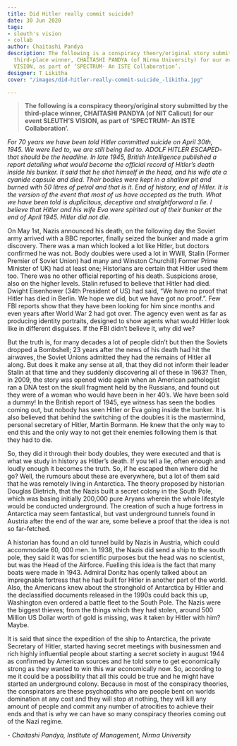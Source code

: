 ```yaml
---
title: Did Hitler really commit suicide?
date: 30 Jun 2020
tags:
- sleuth's vision
- collab
author: Chaitashi Pandya
description: The following is a conspiracy theory/original story submitted by the
  third-place winner, CHAITASHI PANDYA (of Nirma University) for our event SLEUTH’S
  VISION, as part of ‘SPECTRUM- An ISTE Collaboration’.
designer: T Likitha
cover: "/images/did-hitler-really-commit-suicide_-likitha.jpg"

---
```

> **The following is a conspiracy theory/original story submitted by the third-place winner, CHAITASHI PANDYA (of NIT Calicut) for our event SLEUTH’S VISION, as part of ‘SPECTRUM- An ISTE Collaboration’.**

_For 70 years we have been told Hitler committed suicide on April 30th, 1945. We were lied to, we are still being lied to. ADOLF HITLER ESCAPED- that should be the headline. In late 1945, British Intelligence published a report detailing what would become the official record of Hitler’s death inside his bunker. It said that he shot himself in the head, and his wife ate a cyanide capsule and died. Their bodies were kept in a shallow pit and burned with 50 litres of petrol and that is it. End of history, end of Hitler. It is the version of the event that most of us have accepted as the truth. What we have been told is duplicitous, deceptive and straightforward a lie. I believe that Hitler and his wife Eva were spirited out of their bunker at the end of April 1945. Hitler did not die._

On May 1st, Nazis announced his death, on the following day the Soviet army arrived with a BBC reporter, finally seized the bunker and made a grim discovery. There was a man which looked a lot like Hitler, but doctors confirmed he was not. Body doubles were used a lot in WWII, Stalin (Former Premier of Soviet Union) had many and Winston Churchill) Former Prime Minister of UK) had at least one; Historians are certain that Hitler used them too. There was no other official reporting of his death. Suspicions arose, also on the higher levels. Stalin refused to believe that Hitler had died. Dwight Eisenhower (34th President of US) had said, “We have no proof that Hitler has died in Berlin. We hope we did, but we have got no proof.”. Few FBI reports show that they have been looking for him since months and even years after World War 2 had got over. The agency even went as far as producing identity portraits, designed to show agents what would Hitler look like in different disguises. If the FBI didn’t believe it, why did we?

But the truth is, for many decades a lot of people didn’t but then the Soviets dropped a Bombshell; 23 years after the news of his death had hit the airwaves, the Soviet Unions admitted they had the remains of Hitler all along. But does it make any sense at all, that they did not inform their leader Stalin at that time and they suddenly discovering all of these in 1963? Then, in 2009, the story was opened wide again when an American pathologist ran a DNA test on the skull fragment held by the Russians, and found out they were of a woman who would have been in her 40’s. We have been sold a dummy! In the British report of 1945, eye witness has seen the bodies coming out, but nobody has seen Hitler or Eva going inside the bunker. It is also believed that behind the switching of the doubles it is the mastermind, personal secretary of Hitler, Martin Bormann. He knew that the only way to end this and the only way to not get their enemies following them is that they had to die.

So, they did it through their body doubles, they were executed and that is what we study in history as Hitler’s death. If you tell a lie, often enough and loudly enough it becomes the truth. So, if he escaped then where did he go? Well, the rumours about these are everywhere, but a lot of them said that he was remotely living in Antarctica. The theory proposed by historian Douglas Dietrich, that the Nazis built a secret colony in the South Pole, which was basing initially 200,000 pure Aryans wherein the whole lifestyle would be conducted underground. The creation of such a huge fortress in Antarctica may seem fantastical, but vast underground tunnels found in Austria after the end of the war are, some believe a proof that the idea is not so far-fetched. 

A historian has found an old tunnel build by Nazis in Austria, which could accommodate 60, 000 men. In 1938, the Nazis did send a ship to the south pole, they said it was for scientific purposes but the head was no scientist, but was the Head of the Airforce. Fuelling this idea is the fact that many boats were made in 1943. Admiral Donitz has openly talked about an impregnable fortress that he had built for Hitler in another part of the world. Also, the Americans knew about the stronghold of Antarctica by Hitler and the declassified documents released in the 1990s could back this up, Washington even ordered a battle fleet to the South Pole. The Nazis were the biggest thieves; from the things which they had stolen, around 500 Million US Dollar worth of gold is missing, was it taken by Hitler with him? Maybe.

It is said that since the expedition of the ship to Antarctica, the private Secretary of Hitler, started having secret meetings with businessmen and rich highly influential people about starting a secret society in august 1944 as confirmed by American sources and he told some to get economically strong as they wanted to win this war economically now. So, according to me it could be a possibility that all this could be true and he might have started an underground colony. Because in most of the conspiracy theories, the conspirators are these psychopaths who are people bent on worlds domination at any cost and they will stop at nothing, they will kill any amount of people and commit any number of atrocities to achieve their ends and that is why we can have so many conspiracy theories coming out of the Nazi regime.

_- Chaitashi Pandya, Institute of Management, Nirma University_
